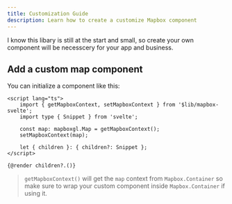 ```yaml
---
title: Customization Guide
description: Learn how to create a customize Mapbox component
---
```


I know this libary is still at the start and small, so create your own component will be necesscery for your app and business.

## Add a custom map component

You can initialize a component like this:

```svelte
<script lang="ts">
	import { getMapboxContext, setMapboxContext } from '$lib/mapbox-svelte';
	import type { Snippet } from 'svelte';

	const map: mapboxgl.Map = getMapboxContext();
	setMapboxContext(map);

	let { children }: { children?: Snippet };
</script>

{@render children?.()}
```

> `getMapboxContext()` will get the `map` context from `Mapbox.Container` so make sure to wrap your custom component inside `Mapbox.Container` if using it.
